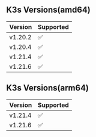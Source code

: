 ## K3s Versions(amd64)

| Version | Supported           |
|---------|---------------------|
| v1.20.2 | :white_check_mark:  |
| v1.20.4 | :white_check_mark:  |
| v1.21.4 | :white_check_mark:  |
| v1.21.6 | :white_check_mark:  |

## K3s Versions(arm64)
| Version   | Supported          |
|-----------|--------------------|
| v1.21.4   | :white_check_mark: |
| v1.21.6   | :white_check_mark: |
